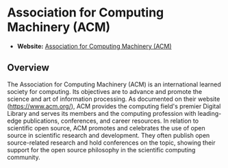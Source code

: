 # Association for Computing Machinery (ACM)

- **Website:** [Association for Computing Machinery (ACM)](https://www.acm.org/)

## Overview

The Association for Computing Machinery (ACM) is an international learned society for computing. Its objectives are to advance and promote the science and art of information processing. As documented on their website (<https://www.acm.org/>), ACM provides the computing field's premier Digital Library and serves its members and the computing profession with leading-edge publications, conferences, and career resources. In relation to scientific open source, ACM promotes and celebrates the use of open source in scientific research and development. They often publish open source-related research and hold conferences on the topic, showing their support for the open source philosophy in the scientific computing community.
